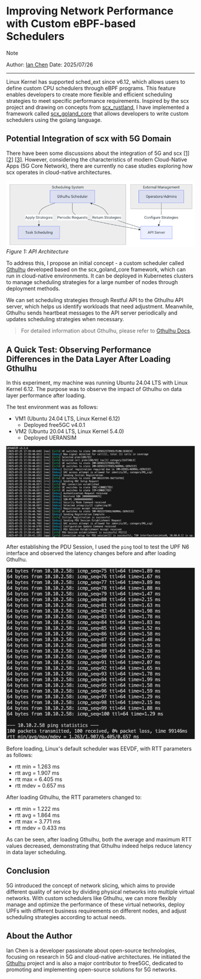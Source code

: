 # Improving Network Performance with Custom eBPF-based Schedulers

>[!NOTE]
> Author: [Ian Chen](https://www.linkedin.com/in/ian-chen-88b70b1aa/)
> Date: 2025/07/26
---

Linux Kernel has supported sched_ext since v6.12, which allows users to define custom CPU schedulers through eBPF programs. This feature enables developers to create more flexible and efficient scheduling strategies to meet specific performance requirements.
Inspired by the scx project and drawing on concepts from [scx_rustland](https://github.com/sched-ext/scx/tree/main/scheds/rust/scx_rustland), I have implemented a framework called [scx_goland_core](https://github.com/Gthulhu/scx_goland_core) that allows developers to write custom schedulers using the golang language.

## Potential Integration of scx with 5G Domain

There have been some discussions about the integration of 5G and scx [[1]](https://free5gc.org/blog/20250305/20250305/) [[2]](https://free5gc.org/blog/20250509/20250509/) [[3]](https://lwn.net/Articles/1027096/). However, considering the characteristics of modern Cloud-Native Apps (5G Core Network), there are currently no case studies exploring how scx operates in cloud-native architectures.

![alt text](fig1.png)
*Figure 1: API Architecture*

To address this, I propose an initial concept - a custom scheduler called [Gthulhu](https://gthulhu.github.io/docs/) developed based on the scx_goland_core framework, which can run in cloud-native environments. It can be deployed in Kubernetes clusters to manage scheduling strategies for a large number of nodes through deployment methods.

We can set scheduling strategies through Restful API to the Gthulhu API server, which helps us identify workloads that need adjustment. Meanwhile, Gthulhu sends heartbeat messages to the API server periodically and updates scheduling strategies when necessary.

> For detailed information about Gthulhu, please refer to [Gthulhu Docs](https://gthulhu.github.io/docs/how-it-works.en/).

## A Quick Test: Observing Performance Differences in the Data Layer After Loading Gthulhu

In this experiment, my machine was running Ubuntu 24.04 LTS with Linux Kernel 6.12. The purpose was to observe the impact of Gthulhu on data layer performance after loading.

The test environment was as follows:

- VM1 (Ubuntu 24.04 LTS, Linux Kernel 6.12)
    - Deployed free5GC v4.0.1
- VM2 (Ubuntu 20.04 LTS, Linux Kernel 5.4.0)
    - Deployed UERANSIM

![alt text](fig2.png)

After establishing the PDU Session, I used the `ping` tool to test the UPF N6 interface and observed the latency changes before and after loading Gthulhu.

![alt text](fig3.png)

Before loading, Linux's default scheduler was EEVDF, with RTT parameters as follows:

- rtt min = 1.263 ms
- rtt avg = 1.907 ms
- rtt max = 6.405 ms
- rtt mdev = 0.657 ms

After loading Gthulhu, the RTT parameters changed to:

- rtt min = 1.222 ms
- rtt avg = 1.864 ms
- rtt max = 3.771 ms
- rtt mdev = 0.433 ms

As can be seen, after loading Gthulhu, both the average and maximum RTT values decreased, demonstrating that Gthulhu indeed helps reduce latency in data layer scheduling.

## Conclusion

5G introduced the concept of network slicing, which aims to provide different quality of service by dividing physical networks into multiple virtual networks. With custom schedulers like Gthulhu, we can more flexibly manage and optimize the performance of these virtual networks, deploy UPFs with different business requirements on different nodes, and adjust scheduling strategies according to actual needs.

## About the Author

Ian Chen is a developer passionate about open-source technologies, focusing on research in 5G and cloud-native architectures. He initiated the [Gthulhu](https://gthulhu.github.io/docs/) project and is also a major contributor to free5GC, dedicated to promoting and implementing open-source solutions for 5G networks.
